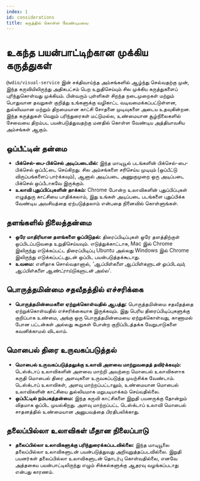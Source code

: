 ```yaml
---
index: 1
id: considerations
title: கருத்தில் கொள்ள வேண்டியவை
---
```


# உகந்த பயன்பாட்டிற்கான முக்கிய கருத்துகள்

`@wdio/visual-service` இன் சக்திவாய்ந்த அம்சங்களில் ஆழ்ந்து செல்வதற்கு முன், இந்த கருவியிலிருந்து அதிகபட்சம் பெற உறுதிசெய்யும் சில முக்கிய கருத்துகளைப் புரிந்துகொள்வது முக்கியம். பின்வரும் புள்ளிகள் சிறந்த நடைமுறைகள் மற்றும் பொதுவான தவறுகள் குறித்து உங்களுக்கு வழிகாட்ட வடிவமைக்கப்பட்டுள்ளன, துல்லியமான மற்றும் திறமையான காட்சி சோதனை முடிவுகளை அடைய உதவுகின்றன. இந்த கருத்துகள் வெறும் பரிந்துரைகள் மட்டுமல்ல, உண்மையான சூழ்நிலைகளில் சேவையை திறம்பட பயன்படுத்துவதற்கு மனதில் கொள்ள வேண்டிய அத்தியாவசிய அம்சங்கள் ஆகும்.

## ஒப்பீட்டின் தன்மை

-   **பிக்செல்-பை-பிக்செல் அடிப்படையில்:** இந்த மாடியூல் படங்களின் பிக்செல்-பை-பிக்செல் ஒப்பீட்டை செய்கிறது. சில அம்சங்களை சரிசெய்ய முடியும் (ஒப்பீட்டு விருப்பங்களைப் பார்க்கவும்), ஆனால் அடிப்படை அணுகுமுறை ஒரு அடிப்படை பிக்செல் ஒப்பீடாகவே இருக்கும்.
-   **உலாவி புதுப்பிப்புகளின் தாக்கம்:** Chrome போன்ற உலாவிகளின் புதுப்பிப்புகள் எழுத்துரு காட்சியை பாதிக்கலாம், இது உங்கள் அடிப்படை படங்களை புதுப்பிக்க வேண்டிய அவசியத்தை ஏற்படுத்தலாம் என்பதை நினைவில் கொள்ளுங்கள்.

## தளங்களில் நிலைத்தன்மை

-   **ஒரே மாதிரியான தளங்களை ஒப்பிடுதல்:** திரைப்பிடிப்புகள் ஒரே தளத்திற்குள் ஒப்பிடப்படுவதை உறுதிசெய்யவும். எடுத்துக்காட்டாக, Mac இல் Chrome இலிருந்து எடுக்கப்பட்ட திரைப்பிடிப்பு Ubuntu அல்லது Windows இல் Chrome இலிருந்து எடுக்கப்பட்டதுடன் ஒப்பிட பயன்படுத்தக்கூடாது.
-   **உவமை:** எளிதாக சொல்வதானால், _'ஆப்பிள்களை ஆப்பிள்களுடன் ஒப்பிடவும், ஆப்பிள்களை ஆண்ட்ராய்டுகளுடன் அல்ல'_.

## பொருத்தமின்மை சதவீதத்தில் எச்சரிக்கை

-   **பொருத்தமின்மைகளை ஏற்றுக்கொள்வதில் ஆபத்து:** பொருத்தமின்மை சதவீதத்தை ஏற்றுக்கொள்வதில் எச்சரிக்கையாக இருக்கவும். இது பெரிய திரைப்பிடிப்புகளுக்கு குறிப்பாக உண்மை, அங்கு ஒரு பொருத்தமின்மையை ஏற்றுக்கொள்வது, காணாமல் போன பட்டன்கள் அல்லது கூறுகள் போன்ற குறிப்பிடத்தக்க வேறுபாடுகளை கவனிக்காமல் விடலாம்.

## மொபைல் திரை உருவகப்படுத்தல்

-   **மொபைல் உருவகப்படுத்தலுக்கு உலாவி அளவை மாற்றுவதைத் தவிர்க்கவும்:** டெஸ்க்டாப் உலாவிகளின் அளவை மாற்றி அவற்றை மொபைல் உலாவிகளாக கருதி மொபைல் திரை அளவுகளை உருவகப்படுத்த முயற்சிக்க வேண்டாம். டெஸ்க்டாப் உலாவிகள், அளவு மாற்றப்பட்டாலும், உண்மையான மொபைல் உலாவிகளின் காட்சியை துல்லியமாக மறுபடியாக்கம் செய்வதில்லை.
-   **ஒப்பீட்டில் நம்பகத்தன்மை:** இந்த கருவி காட்சிகளை இறுதி பயனருக்கு தோன்றும் விதமாக ஒப்பிட முயல்கிறது. அளவு மாற்றப்பட்ட டெஸ்க்டாப் உலாவி மொபைல் சாதனத்தில் உண்மையான அனுபவத்தை பிரதிபலிக்காது.

## தலைப்பில்லா உலாவிகள் மீதான நிலைப்பாடு

-   **தலைப்பில்லா உலாவிகளுக்கு பரிந்துரைக்கப்படவில்லை:** இந்த மாடியூலை தலைப்பில்லா உலாவிகளுடன் பயன்படுத்துவது அறிவுறுத்தப்படவில்லை. இறுதி பயனர்கள் தலைப்பில்லா உலாவிகளுடன் தொடர்பு கொள்வதில்லை, எனவே அத்தகைய பயன்பாட்டிலிருந்து எழும் சிக்கல்களுக்கு ஆதரவு வழங்கப்படாது என்பது காரணம்.